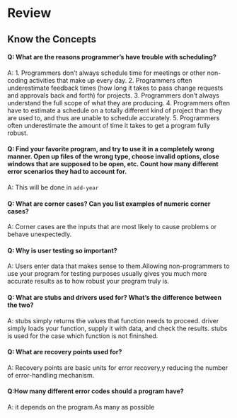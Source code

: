 
# Review
## Know the Concepts
#### Q:  What are the reasons programmer’s have trouble with scheduling?

A:  1. Programmers don’t always schedule time for meetings or other non-coding
activities that make up every day. 2.  Programmers often underestimate feedback times (how long it takes to pass change requests and approvals back and forth) for projects. 3.  Programmers don’t always understand the full scope of what they are producing. 4.  Programmers often have to estimate a schedule on a totally different kind of project than they are used to, and thus are unable to schedule accurately. 5.  Programmers often underestimate the amount of time it takes to get a program fully robust.


#### Q:  Find your favorite program, and try to use it in a completely wrong manner. Open up files of the wrong type, choose invalid options, close windows that are supposed to be open, etc. Count how many different error scenarios they had to account for.

A: This will be done in `add-year`

#### Q:  What are corner cases? Can you list examples of numeric corner cases?

A: Corner cases are the inputs that are most likely to cause problems or behave unexpectedly.


#### Q: Why is user testing so important?

A: Users enter data that makes sense to them.Allowing non-programmers to use your program for testing purposes usually gives you much more accurate results as to how robust your program truly is.


#### Q: What are stubs and drivers used for? What’s the difference between the two?

A: stubs simply returns the values that function needs to proceed.  driver simply loads your function, supply it with data, and check the results. stubs is used for the case which function is not fininshed.


#### Q: What are recovery points used for?

A:  Recovery points are basic units for error recovery,y reducing the number of error-handling mechanism.


#### Q:How many different error codes should a program have?

A: it depends on the program.As many as possible



